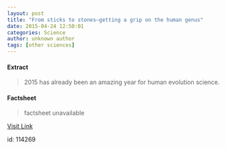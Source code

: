 ```yaml
---
layout: post
title: "From sticks to stones—getting a grip on the human genus"
date: 2015-04-24 12:50:01
categories: Science
author: unknown author
tags: [other sciences]
---
```



#### Extract
>2015 has already been an amazing year for human evolution science.

#### Factsheet
>factsheet unavailable

[Visit Link](http://phys.org/news349081366.html)

id:  114269
